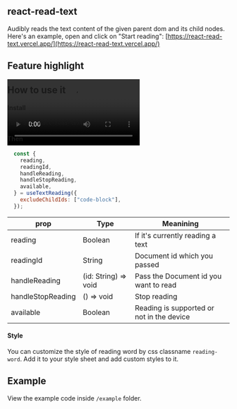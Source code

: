 ## react-read-text
Audibly reads the text content of the given parent dom and its child nodes. Here's an example, open and click on "Start reading": [https://react-read-text.vercel.app/](https://react-read-text.vercel.app/)

## Feature highlight
<video autoplay loop style="height: auto; position:absolute; z-index: -1;" src="https://github.com/user-attachments/assets/00ee1266-5e74-4f69-9aee-fc733c5005a0"></video>

## How to use it
#### Install
```bash
yarn add react-read-text
```
#### Then
```javascript
  const {
    reading,
    readingId,
    handleReading,
    handleStopReading,
    available,
  } = useTextReading({
    excludeChildIds: ["code-block"],
  });
```
| prop | Type | Meanining |
| --- | --- | --- |
| reading | Boolean | If it's currently reading a text |
| readingId | String | Document id which you passed |
| handleReading | (id: String) => void | Pass the Document id you want to read |
| handleStopReading | () => void | Stop reading |
| available | Boolean | Reading is supported or not in the device |

#### Style
You can customize the style of reading word by css classname `reading-word`. Add it to your style sheet and add custom styles to it.

## Example
View the example code inside `/example` folder.
